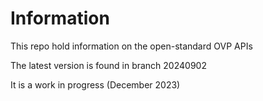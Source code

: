 # Information
This repo hold information on the open-standard OVP APIs

The latest version is found in branch 20240902

It is a work in progress (December 2023)
